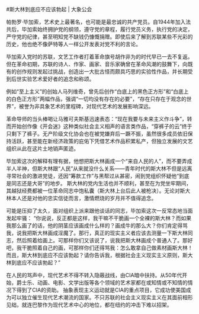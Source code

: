 #﻿斯大林到底应不应该勃起 | 大象公会

帕勃罗·毕加索，艺术史上最著名，也可能是最忠诚的共产党员。自1944年加入法共后，毕加索始终拥护党的纲领，遵守党的章程，履行党员义务，执行党的决定，严守党的纪律，甚至明知党不缺钱仍慷慨捐赠。即使后来了解到苏联某些不光彩的历史，他也绝不像萨特等人一样公开发表对党不利的言论。

毕加索入党时的苏联，文艺工作者打着革命旗号胡作非为的时代早已一去不复返。但在革命初期，苏联的诗人、作家、画家、音乐家确曾在革命风潮的鼓舞下，向既有的创作规则发起过挑战，创造出一大批古怪而颇具巧思的实验性作品，并长期受到后世实验艺术爱好者的追念和称颂。

例如“至上主义”的创始人马列维奇，曾先后创作“白底上的黑色正方形”和“白底上的白色正方形”两幅作品，强调“一切均没有存在的必要”，“存在只存在于观念的世界”，被誉为非具象艺术的里程碑，对现代艺术的发展影响深远。

革命导师的当头棒喝让马雅可夫斯基迅速表态：“现在我要与未来主义作斗争”，转而开始创作像《开会迷》这种类似社会主义相声的语言类作品，“穿裤子的云”终于只剩下了裤子。无产阶级文化协会也在被党嫌弃后一蹶不振，虽然很多成员依旧保持活跃，甚至能在新经济政策的庇佑下凭借艺术作品积累私产，但独立发展的文艺组织从此在这片土地销声匿迹。

毕加索这次的解释有理有据，他想把斯大林画成一个“来自人民的人”，而不要弄成半人半神，但斯大林跟“人民”从来就没什么关系——青年时代的斯大林不但是远离寻常社会的激进党徒，还因“筹款工作”与黑帮过从甚密，闹到党组织怀疑他“到底是同志还是大哥”的地步。 斯大林的党内生活也并不顺利，甚至在为党坐牢期间，其越狱经费都被一位革命同志中饱私囊（斯大林上台后此人被枪决）。无论对斯大林本人还是对他的忠实信徒而言，激情燃烧的岁月并不值得追念。

可能是压抑了太久，面对组织上派来跟他谈话的同志，毕加索这次一反常态地当面发起牢骚： “你说说，反正都是这样，我干嘛不干脆画一个全裸的斯大林？而如果我那么画了的话，他的阴茎应该画成什么样的？画成牛的那么大？你们肯定得骂我，说我把斯大林画成淫魔了。那行，真正的现实主义者应该去测量一下斯大林同志，然后照着给画上。可那样你们又该说了，说我把斯大林画成个普通人了。那好吧，我干脆照着自己的画，可那样你们还得骂我：怎么敢拿自己做素材画斯大林！而且，斯大林到底应不应该勃起？请你告诉我，根据社会主义现实主义原则，斯大林到底应不应该勃起？”

在人民的骂声中，现代艺术不得不转入隐蔽战线，由CIA暗中扶持。从50年代开始，爵士乐、动画、电影、文学出版等各个领域的艺术家都在或知情或不知情的情况下得到了CIA的资助。 抽象表现主义运动就是CIA的重点项目，它成功使美国成为可以独立催生现代艺术潮流的国家。不只苏联的社会主义现实主义在其面前相形见绌，就连巴黎作为现代艺术中心的地位，都在纽约的冲击下难以招架。

